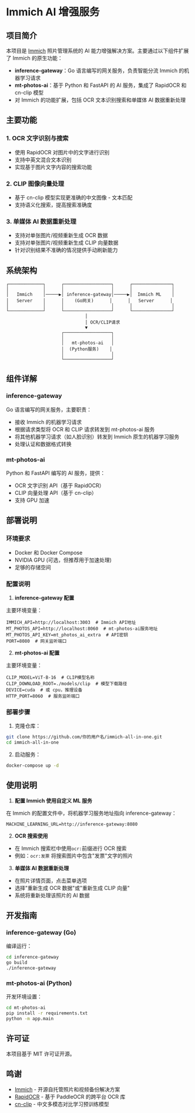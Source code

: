 # Immich AI 增强服务

## 项目简介

本项目是 [Immich](https://github.com/immich-app/immich) 照片管理系统的 AI 能力增强解决方案。主要通过以下组件扩展了 Immich 的原生功能：

- **inference-gateway**：Go 语言编写的网关服务，负责智能分流 Immich 的机器学习请求
- **mt-photos-ai**：基于 Python 和 FastAPI 的 AI 服务，集成了 RapidOCR 和 cn-clip 模型
- 对 Immich 的功能扩展，包括 OCR 文本识别搜索和单媒体 AI 数据重新处理

## 主要功能

### 1. OCR 文字识别与搜索

- 使用 RapidOCR 对图片中的文字进行识别
- 支持中英文混合文本识别
- 实现基于图片文字内容的搜索功能

### 2. CLIP 图像向量处理

- 基于 cn-clip 模型实现更准确的中文图像 - 文本匹配
- 支持语义化搜索，提高搜索准确度

### 3. 单媒体 AI 数据重新处理

- 支持对单张图片/视频重新生成 OCR 数据
- 支持对单张图片/视频重新生成 CLIP 向量数据
- 针对识别结果不准确的情况提供手动刷新能力

## 系统架构

```
┌─────────────┐      ┌──────────────────┐      ┌───────────────┐
│             │      │                  │      │               │
│   Immich    │─────▶│ inference-gateway│─────▶│  Immich ML    │
│   Server    │      │    (Go网关)      │      │   Server      │
│             │      │                  │      │               │
└─────────────┘      └──────────────────┘      └───────────────┘
                              │
                              │ OCR/CLIP请求
                              ▼
                     ┌──────────────────┐
                     │                  │
                     │   mt-photos-ai   │
                     │  (Python服务)    │
                     │                  │
                     └──────────────────┘
```

## 组件详解

### inference-gateway

Go 语言编写的网关服务，主要职责：
- 接收 Immich 的机器学习请求
- 根据请求类型将 OCR 和 CLIP 请求转发到 mt-photos-ai 服务
- 将其他机器学习请求（如人脸识别）转发到 Immich 原生的机器学习服务
- 处理认证和数据格式转换

### mt-photos-ai

Python 和 FastAPI 编写的 AI 服务，提供：
- OCR 文字识别 API（基于 RapidOCR）
- CLIP 向量处理 API（基于 cn-clip）
- 支持 GPU 加速

## 部署说明

### 环境要求

- Docker 和 Docker Compose
- NVIDIA GPU (可选，但推荐用于加速处理)
- 足够的存储空间

### 配置说明

1. **inference-gateway 配置**

主要环境变量：
```
IMMICH_API=http://localhost:3003  # Immich API地址
MT_PHOTOS_API=http://localhost:8060  # mt-photos-ai服务地址
MT_PHOTOS_API_KEY=mt_photos_ai_extra  # API密钥
PORT=8080  # 网关监听端口
```

2. **mt-photos-ai 配置**

主要环境变量：
```
CLIP_MODEL=ViT-B-16  # CLIP模型名称
CLIP_DOWNLOAD_ROOT=./models/clip  # 模型下载路径
DEVICE=cuda  # 或 cpu，推理设备
HTTP_PORT=8060  # 服务监听端口
```

### 部署步骤

1. 克隆仓库：
```bash
git clone https://github.com/你的用户名/immich-all-in-one.git
cd immich-all-in-one
```

2. 启动服务：
```bash
docker-compose up -d
```

## 使用说明

1. **配置 Immich 使用自定义 ML 服务**

在 Immich 的配置文件中，将机器学习服务地址指向 inference-gateway：
```
MACHINE_LEARNING_URL=http://inference-gateway:8080
```

2. **OCR 搜索使用**

- 在 Immich 搜索栏中使用`ocr:`前缀进行 OCR 搜索
- 例如：`ocr:发票` 将搜索图片中包含"发票"文字的照片

3. **单媒体 AI 数据重新处理**

- 在照片详情页面，点击菜单选项
- 选择"重新生成 OCR 数据"或"重新生成 CLIP 向量"
- 系统将重新处理该照片的 AI 数据

## 开发指南

### inference-gateway (Go)

编译运行：
```bash
cd inference-gateway
go build
./inference-gateway
```

### mt-photos-ai (Python)

开发环境设置：
```bash
cd mt-photos-ai
pip install -r requirements.txt
python -m app.main
```

## 许可证

本项目基于 MIT 许可证开源。

## 鸣谢

- [Immich](https://github.com/immich-app/immich) - 开源自托管照片和视频备份解决方案
- [RapidOCR](https://github.com/RapidAI/RapidOCR) - 基于 PaddleOCR 的跨平台 OCR 库
- [cn-clip](https://github.com/OFA-Sys/Chinese-CLIP) - 中文多模态对比学习预训练模型
